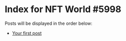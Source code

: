 # Index for NFT World #5998
Posts will be displayed in the order below:

- [Your first post](./001-first.md)

